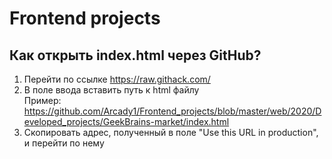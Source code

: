 # Frontend projects
## Как открыть index.html через GitHub?
1. Перейти по ссылке https://raw.githack.com/
2. В поле ввода вставить путь к html файлу  
Пример: https://github.com/Arcady1/Frontend_projects/blob/master/web/2020/Developed_projects/GeekBrains-market/index.html
3. Скопировать адрес, полученный в поле "Use this URL in production", и перейти по нему
